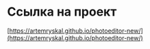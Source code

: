 # Ссылка на проект

[https://artemryskal.github.io/photoeditor-new/](https://artemryskal.github.io/photoeditor-new/)
